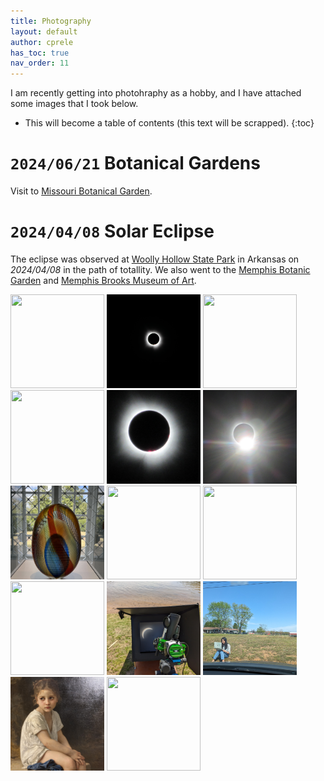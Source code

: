 ```yaml
---
title: Photography
layout: default
author: cprele
has_toc: true
nav_order: 11
---
```




I am recently getting into photohraphy as a hobby, and I have attached some images that I took below.

<!-- 

Add new image using:

<a href="IMAGE_PATH_WITHIN_ASSETS" data-lightbox="BIN_FOR _MAGE" data-title="IMAGE_CAPTION"><img class="example-image" src="SAME_AS_HREF" alt="" style="object-fit: cover; width: 150px; height: 150px" /></a>

Lightbox2 tutorial @ https://lokeshdhakar.com/projects/lightbox2/

 -->

* This will become a table of contents (this text will be scrapped).
{:toc}


# `2024/06/21` Botanical Gardens

Visit to [Missouri Botanical Garden](https://www.missouribotanicalgarden.org).

# `2024/04/08` Solar Eclipse

The eclipse was observed at [Woolly Hollow State Park](https://www.arkansasstateparks.com/parks/woolly-hollow-state-park) in Arkansas on _2024/04/08_ in the path of totallity.
We also went to the [Memphis Botanic Garden](https://membg.org) and [Memphis Brooks Museum of Art](https://www.brooksmuseum.org).

<a href="/assets/img/photography/solar_eclipse/IMG_00001.jpg" data-lightbox="solar_eclipse" data-title="Solar Eclipse and Landscape [PC: AP]"><img class="example-image" src="/assets/img/photography/solar_eclipse/IMG_00001.jpg" alt="" style="object-fit: cover; width: 150px; height: 150px" /></a>
<a href="/assets/img/photography/solar_eclipse/IMG_00002.jpg" data-lightbox="solar_eclipse" data-title="Totallity"><img class="example-image" src="/assets/img/photography/solar_eclipse/IMG_00002.jpg" alt="" style="object-fit: cover; width: 150px; height: 150px" /></a>
<a href="/assets/img/photography/solar_eclipse/IMG_00003.jpg" data-lightbox="solar_eclipse" data-title="Partiality"><img class="example-image" src="/assets/img/photography/solar_eclipse/IMG_00003.jpg" alt="" style="object-fit: cover; width: 150px; height: 150px" /></a>
<a href="/assets/img/photography/solar_eclipse/IMG_00004.JPG" data-lightbox="solar_eclipse" data-title="Others readying themselves for totallity"><img class="example-image" src="/assets/img/photography/solar_eclipse/IMG_00004.JPG" alt="" style="object-fit: cover; width: 150px; height: 150px" /></a>
<a href="/assets/img/photography/solar_eclipse/IMG_00005.JPG" data-lightbox="solar_eclipse" data-title="Totallity with flare -- PC Anon"><img class="example-image" src="/assets/img/photography/solar_eclipse/IMG_00005.JPG" alt="" style="object-fit: cover; width: 150px; height: 150px" /></a>
<a href="/assets/img/photography/solar_eclipse/IMG_00006.JPG" data-lightbox="solar_eclipse" data-title="Directly after totallity"><img class="example-image" src="/assets/img/photography/solar_eclipse/IMG_00006.JPG" alt="" style="object-fit: cover; width: 150px; height: 150px" /></a>
<a href="/assets/img/photography/solar_eclipse/IMG_00007.jpeg" data-lightbox="solar_eclipse" data-title="Art piece of Stained Glass at Brooks"><img class="example-image" src="/assets/img/photography/solar_eclipse/IMG_00007.jpeg" alt="" style="object-fit: cover; width: 150px; height: 150px" /></a>
<a href="/assets/img/photography/solar_eclipse/IMG_00010.jpg" data-lightbox="solar_eclipse" data-title="Wide Art piece of Stained Glass at Brooks"><img class="example-image" src="/assets/img/photography/solar_eclipse/IMG_00010.jpeg" alt="" style="object-fit: cover; width: 150px; height: 150px" /></a>
<a href="/assets/img/photography/solar_eclipse/IMG_00008.jpeg" data-lightbox="solar_eclipse" data-title="AP at the end of a fountain at Memphis Botanic Garden"><img class="example-image" src="/assets/img/photography/solar_eclipse/IMG_00008.jpeg" alt="" style="object-fit: cover; width: 150px; height: 150px" /></a>
<a href="/assets/img/photography/solar_eclipse/IMG_00009.jpeg" data-lightbox="solar_eclipse" data-title="Pasture puppy on the drive back to AL"><img class="example-image" src="/assets/img/photography/solar_eclipse/IMG_00009.jpeg" alt="" style="object-fit: cover; width: 150px; height: 150px" /></a>
<a href="/assets/img/photography/solar_eclipse/IMG_00011.jpg" data-lightbox="solar_eclipse" data-title="Rig of a former academic astronomer and current amateur eclipse-chaser"><img class="example-image" src="/assets/img/photography/solar_eclipse/IMG_00011.jpg" alt="" style="object-fit: cover; width: 150px; height: 150px" /></a>
<a href="/assets/img/photography/solar_eclipse/IMG_00012.jpg" data-lightbox="solar_eclipse" data-title="HA giving a virtual TV interview in Japan [PC: AP]"><img class="example-image" src="/assets/img/photography/solar_eclipse/IMG_00012.jpg" alt="" style="object-fit: cover; width: 150px; height: 150px" /></a>
<a href="/assets/img/photography/solar_eclipse/IMG_5496.jpg" data-lightbox="solar_eclipse" data-title="Brooks Museum: At the Foot of the Cliff by William-Adolphe Bouguereau."><img class="example-image" src="/assets/img/photography/solar_eclipse/IMG_5496.jpg" alt="" style="object-fit: cover; width: 150px; height: 150px" /></a>
<a href="/assets/img/photography/solar_eclipse/IMG_5498.jpg" data-lightbox="solar_eclipse" data-title="Goose and Mouse being 'playful'"><img class="example-image" src="/assets/img/photography/solar_eclipse/IMG_5498.jpg" alt="" style="object-fit: cover; width: 150px; height: 150px" /></a>






<link href="/css/lightbox.css" rel="stylesheet" />
<script type="text/javascript" src="/js/lightbox-plus-jquery.js"></script>
<script>
    lightbox.option({
      'resizeDuration': 200,
      'wrapAround': true,
      'alwaysShowNavOnTouchDevices': true,
      'resizeDuration': 300,
      'imageFadeDuration': 300,
      'fadeDuration': 300,
      'alwaysShowNavOnTouchDevices': true,
    })
</script>